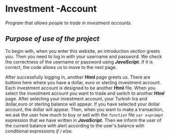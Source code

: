 # Investment -Account
 <i>Program that allows people to trade in investment accounts.</i>
## *Purpose of use of the project* <br>
To begin with, when you enter this website, an introduction section greets you. 
Then you need to log in with your username and password. We check the correctness of the username or password using <b><i>JavaScript.</i></b>
If it is correct, the code allows us to move to the next page.<br>

After successfully logging in, another <b>Html</b> page greets us. There are buttons here where you have a dollar, euro or sterling investment account. Each investment account is designed to be another <b>Html</b> file. When you select the investment account you want to trade and switch to another <b><i>Html</i></b> page.  After selecting your investment account, your Turkish lira and dollar,euro or sterling balance will appear. If you have selected your dollar account, the dollar will appear. Then, when you want to make a transaction, we ask the user how much to buy or sell with the *`function`* file *`var x=prompt`* expression that we have written in <b><i>JavaScript.</b></i> Then we inform the user of the current balance with alert according to the user's balance with conditional expressions *if / else.*
